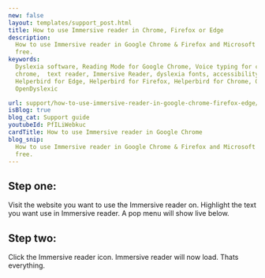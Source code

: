 ```yaml
---
new: false
layout: templates/support_post.html
title: How to use Immersive reader in Chrome, Firefox or Edge
description:
  How to use Immersive reader in Google Chrome & Firefox and Microsoft Edge using Helperbird for
  free.
keywords:
  Dyslexia software, Reading Mode for Google Chrome, Voice typing for chrome, Text to speech for
  chrome,  text reader, Immersive Reader, dyslexia fonts, accessibility software, dyslexia software,
  Helperbird for Edge, Helperbird for Firefox, Helperbird for Chrome, Opendyslexic for Chrome,
  OpenDyslexic

url: support/how-to-use-immersive-reader-in-google-chrome-firefox-edge/
isBlog: true
blog_cat: Support guide
youtubeId: PfILiWebkuc
cardTitle: How to use Immersive reader in Google Chrome
blog_snip:
  How to use Immersive reader in Google Chrome & Firefox and Microsoft Edge using Helperbird for
  free.
---
```


## Step one:

Visit the website you want to use the Immersive reader on. Highlight the text you want use in
Immersive reader. A pop menu will show live below.

## Step two:

Click the Immersive reader icon. Immersive reader will now load. Thats everything.
